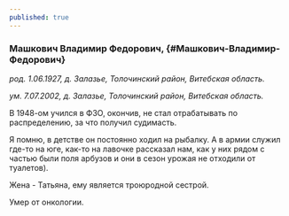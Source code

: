 ```yaml
---
published: true
---
```


### Машкович Владимир Федорович,  {#Машкович-Владимир-Федорович}

_род. 1.06.1927, д. Залазье, Толочинский район, Витебская область._

_ум. 7.07.2002, д. Залазье, Толочинский район, Витебская область._

В 1948-ом учился в ФЗО, окончив, не стал отрабатывать по распределению, за что получил судимасть.

Я помню, в детстве он постоянно ходил на рыбалку. А в армии служил где-то на юге, как-то на лавочке рассказал нам, как у них рядом с частью были поля арбузов и они в сезон урожая не отходили от туалетов).

Жена - Татьяна, ему является троюродной сестрой.

Умер от онкологии.        
        
